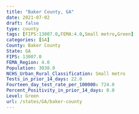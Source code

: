 ```yaml
---
title: "Baker County, GA"
date: 2021-07-02
draft: false
type: county
tags: [FIPS:13007.0,FEMA:4.0,Small metro,Green]
categories: [GA]
County: Baker County
State: GA
FIPS: 13007.0
FEMA_Region: 4.0
Population: 3038.0
NCHS_Urban_Rural_Classification: Small metro
Tests_in_prior_14_days: 22.0
Fourteen_day_test_rate_per_100000: 724.0
Percent_Positivity_in_prior_14_days: 0.0
Level: Green
url: /states/GA/baker-county
---
```



